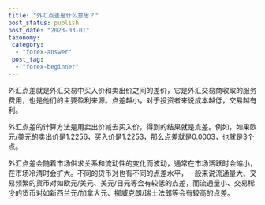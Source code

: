 ```yaml
---
title: "外汇点差是什么意思？"
post_status: publish
post_date: "2023-03-01"
taxonomy:
 category: 
  - "forex-answer"
 post_tag: 
  - "forex-beginner"
---
```


外汇点差就是外汇交易中买入价和卖出价之间的差价，它是外汇交易商收取的服务费用，也是他们的主要盈利来源。点差越小，对于投资者来说成本越低，交易越有利。

外汇点差的计算方法是用卖出价减去买入价，得到的结果就是点差。例如，如果欧元/美元的卖出价是1.2256，买入价是1.2253，那么点差就是0.0003，也就是3个点。

外汇点差会随着市场供求关系和流动性的变化而波动，通常在市场活跃时会缩小，在市场冷清时会扩大。不同的货币对也有不同的点差水平，一般来说流通量大、交易频繁的货币对如欧元/美元、美元/日元等会有较低的点差，而流通量小、交易稀少的货币对如新西兰元/加拿大元、挪威克朗/瑞士法郎等会有较高的点差。
